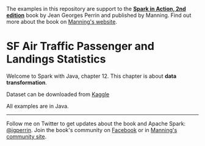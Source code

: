 The examples in this repository are support to the **[Spark in Action, 2nd edition](http://jgp.net/sia)** book by Jean Georges Perrin and published by Manning. Find out more about the book on [Manning's website](http://jgp.net/sia).

# SF Air Traffic Passenger and Landings Statistics


Welcome to Spark with Java, chapter 12. This chapter is about **data transformation**.

Dataset can be downloaded from [Kaggle](https://www.kaggle.com/san-francisco/sf-air-traffic-passenger-and-landings-statistics#DataSF%20Data%20Dictionary%20for%20Air%20Traffic%20LANDINGS%20Statistics.pdf)


All examples are in Java.

---

Follow me on Twitter to get updates about the book and Apache Spark: [@jgperrin](https://twitter.com/jgperrin). Join the book's community on [Facebook](https://fb.com/SparkInAction/) or in [Manning's community site](https://forums.manning.com/forums/spark-in-action-second-edition?a_aid=jgp).
